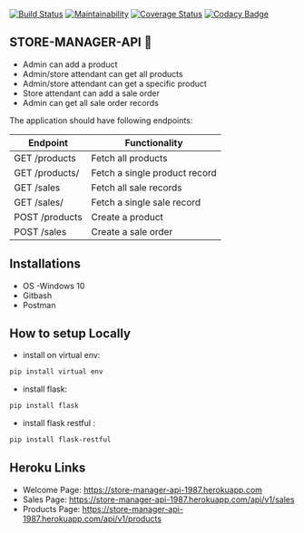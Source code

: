 [![Build Status](https://travis-ci.org/muthigani/STORE-MANAGER-API.svg?branch=develop)](https://travis-ci.org/muthigani/STORE-MANAGER-API)
[![Maintainability](https://api.codeclimate.com/v1/badges/8b5a690623d9460a6aee/maintainability)](https://codeclimate.com/github/muthigani/STORE-MANAGER-API/maintainability)
[![Coverage Status](https://coveralls.io/repos/github/muthigani/STORE-MANAGER-API/badge.svg?branch=develop)](https://coveralls.io/github/muthigani/STORE-MANAGER-API?branch=master)
[![Codacy Badge](https://api.codacy.com/project/badge/Grade/79294dbf042743028d3ff25aee134927)](https://www.codacy.com/app/muthigani/STORE-MANAGER-API?utm_source=github.com&amp;utm_medium=referral&amp;utm_content=muthigani/STORE-MANAGER-API&amp;utm_campaign=Badge_Grade)
## STORE-MANAGER-API :book:
* 	Admin can add a product
* 	Admin/store attendant can get all products
* 	Admin/store attendant can get a specific product
* 	Store attendant can add a sale order
* 	Admin can get all sale order records

The application should have following endpoints:

| Endpoint   | Functionality |
| ------------- | ------------- |
| GET /products   | Fetch all products  |
| GET /products/<productId>  | Fetch a single product record  |
| GET /sales  | Fetch all sale records  |
| GET /sales/<salesId>  | Fetch a single sale record  |
| POST /products  | Create a product  |
| POST /sales  | Create a sale order  |

  
## Installations
* OS -Windows 10
* Gitbash
* Postman
  
## How to setup Locally
* install on virtual env:
```sh
pip install virtual env
```
* install  flask:
```sh
pip install flask 
```
* install flask restful :
```sh
pip install flask-restful
```

## Heroku Links
* Welcome Page: https://store-manager-api-1987.herokuapp.com
* Sales Page: https://store-manager-api-1987.herokuapp.com/api/v1/sales
* Products Page: https://store-manager-api-1987.herokuapp.com/api/v1/products
